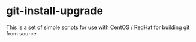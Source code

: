 # git-install-upgrade
This is a set of simple scripts for use with CentOS / RedHat for building git from source
